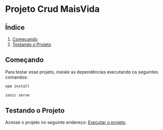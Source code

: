 
# Projeto Crud MaisVida

## Índice

1. [Começando](#getting-started)
2. [Testando o Projeto](#pages)



## <a name="getting-started"></a>Começando

Para testar esse projeto, instale as dependências executando os seguintes comandos:

```bash
npm install
```

```bash
ionic serve
```


## <a name="pages"></a>Testando o Projeto


Acesse o projeto no seguinte endereço: 
[Executar o projeto](https://josiel27.github.io/maisvida/).

